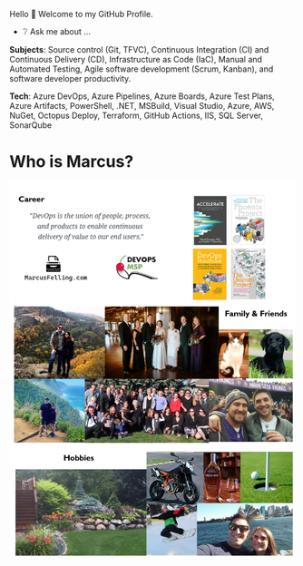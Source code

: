Hello :wave: Welcome to my GitHub Profile.

- :grey_question: Ask me about ...

**Subjects**: Source control (Git, TFVC), Continuous Integration (CI) and Continuous Delivery (CD), Infrastructure as Code (IaC), Manual and Automated Testing, Agile software development (Scrum, Kanban), and software developer productivity.

**Tech**: Azure DevOps, Azure Pipelines, Azure Boards, Azure Test Plans, Azure Artifacts, PowerShell, .NET, MSBuild, Visual Studio, Azure, AWS, NuGet, Octopus Deploy, Terraform, GitHub Actions, IIS, SQL Server, SonarQube

# Who is Marcus?
![](AboutMarcus.png "About Marcus")
